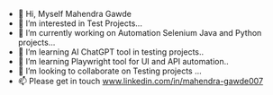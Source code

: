 - 👋 Hi, Myself Mahendra Gawde
- 👀 I’m interested in Test Projects...
- 🌱 I’m currently working on Automation Selenium Java and Python projects...
- 🔭 I’m learning AI ChatGPT tool in testing projects..
- 🔭 I’m learning Playwright tool for UI and API automation..
- 💞️ I’m looking to collaborate on Testing projects ...
- 📫 Please get in touch www.linkedin.com/in/mahendra-gawde007

<!---
mahiqatest/mahiqatest is a ✨ special ✨ repository because its `README.md` (this file) appears on your GitHub profile.
You can click the Preview link to take a look at your changes.
--->

